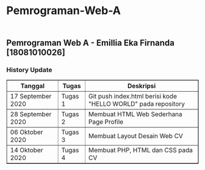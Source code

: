 <h1>Pemrograman-Web-A</h1>
<h2><br>Pemrograman Web A - Emillia Eka Firnanda [18081010026]</h2>

<h3>History Update</h3>

<table border="1px">
<tr>
    <th>Tanggal</th>
    <th>Tugas</th>
    <th>Deskripsi</th>
</tr>
  <tr>
    <td>17 September 2020</td>
    <td>Tugas 1</td>
    <td>Git push index.html berisi kode "HELLO WORLD" pada repository</td>
  </tr>
  <tr>
    <td>28 September 2020</td>
    <td>Tugas 2</td>
    <td>Membuat HTML Web Sederhana Page Profile</td>
  </tr>
  <tr>
    <td>06 Oktober 2020</td>
    <td>Tugas 3</td>
    <td>Membuat Layout Desain Web CV</td>
  </tr>
   <tr>
    <td>14 Oktober 2020</td>
    <td>Tugas 4</td>
    <td>Membuat PHP, HTML dan CSS pada CV</td>
  </tr>
</table>

